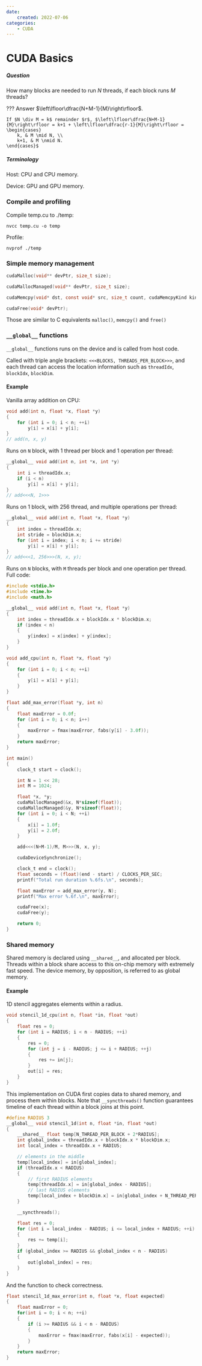 ```yaml
---
date:
    created: 2022-07-06
categories:
    - CUDA
---
```



# CUDA Basics

<!-- more -->

[^cudabasics]: [CUDA C/C++ Basics](https://www.nvidia.com/docs/IO/116711/sc11-cuda-c-basics.pdf)

[^eveneasiercuda]: [An Even Easier Introduction to CUDA | NVIDIA Technical Blog](https://developer.nvidia.com/blog/even-easier-introduction-cuda/)

##### Question

How many blocks are needed to run $N$ threads, if each block runs $M$ threads?

??? Answer
    $\left\lfloor\dfrac{N+M-1}{M}\right\rfloor$.

    If $N \div M = k$ remainder $r$, $\left\lfloor\dfrac{N+M-1}{M}\right\rfloor = k+1 + \left\lfloor\dfrac{r-1}{M}\right\rfloor = \begin{cases}
        k, & M \mid N, \\
        k+1, & M \nmid N.
    \end{cases}$

##### Terminology

Host: CPU and CPU memory.

Device: GPU and GPU memory.


### Compile and profiling

Compile temp.cu to ./temp:
```
nvcc temp.cu -o temp
```

Profile:
```
nvprof ./temp
```


### Simple memory management

[^cudamemmanag]: [Memory Management - CUDA Toolkit Documentation](https://docs.nvidia.com/cuda/cuda-runtime-api/group__CUDART__MEMORY.html)

```c
cudaMalloc(void** devPtr, size_t size);
```

```c
cudaMallocManaged(void** devPtr, size_t size);
```

```c
cudaMemcpy(void* dst, const void* src, size_t count, cudaMemcpyKind kind);
```

```c
cudaFree(void* devPtr);
```

Those are similar to C equivalents `malloc()`, `memcpy()` and `free()`


### `__global__` functions

`__global__` functions runs on the device and is called from host code.

Called with triple angle brackets: `<<<BLOCKS, THREADS_PER_BLOCK>>>`, and each thread can access the location information such as `threadIdx`, `blockIdx`, `blockDim`.


#### Example

Vanilla array addition on CPU:

```c
void add(int n, float *x, float *y)
{
    for (int i = 0; i < n; ++i)
        y[i] = x[i] + y[i];
}
// add(n, x, y)
```

Runs on `N` block, with 1 thread per block and 1 operation per thread:
```c
__global__ void add(int n, int *x, int *y)
{
    int i = threadIdx.x;
    if (i < n)
        y[i] = x[i] + y[i];
}
// add<<<N, 1>>>
```

Runs on 1 block, with 256 thread, and multiple operations per thread:
```c
__global__ void add(int n, float *x, float *y)
{
    int index = threadIdx.x;
    int stride = blockDim.x;
    for (int i = index; i < n; i += stride)
        y[i] = x[i] + y[i];
}
// add<<<1, 256>>>(N, x, y);
```

Runs on `N` blocks, with `M` threads per block and one operation per thread. Full code:
```c
#include <stdio.h>
#include <time.h>
#include <math.h>

__global__ void add(int n, float *x, float *y)
{
    int index = threadIdx.x + blockIdx.x * blockDim.x;
    if (index < n)
    {
        y[index] = x[index] + y[index];
    }
}

void add_cpu(int n, float *x, float *y)
{
    for (int i = 0; i < n; ++i)
    {
        y[i] = x[i] + y[i];
    }
}

float add_max_error(float *y, int n)
{
    float maxError = 0.0f;
    for (int i = 0; i < n; i++)
    {
        maxError = fmax(maxError, fabs(y[i] - 3.0f));
    }
    return maxError;
}

int main()
{
    clock_t start = clock();

    int N = 1 << 28;
    int M = 1024;

    float *x, *y;
    cudaMallocManaged(&x, N*sizeof(float));
    cudaMallocManaged(&y, N*sizeof(float));
    for (int i = 0; i < N; ++i)
    {
        x[i] = 1.0f;
        y[i] = 2.0f;
    }

    add<<<(N+M-1)/M, M>>>(N, x, y);

    cudaDeviceSynchronize();

    clock_t end = clock();
    float seconds = (float)(end - start) / CLOCKS_PER_SEC;
    printf("Total run duration %.6fs.\n", seconds);

    float maxError = add_max_error(y, N);
    printf("Max error %.6f.\n", maxError);

    cudaFree(x);
    cudaFree(y);

    return 0;
}
```

### Shared memory

Shared memory is declared using `__shared__`, and allocated per block. Threads within a block share access to this on-chip memory with extremely fast speed. The device memory, by opposition, is referred to as global memory.

#### Example

1D stencil aggregates elements within a radius.

```c
void stencil_1d_cpu(int n, float *in, float *out)
{
    float res = 0;
    for (int i = RADIUS; i < n - RADIUS; ++i)
    {
        res = 0;
        for (int j = i - RADIUS; j <= i + RADIUS; ++j)
        {
            res += in[j];
        }
        out[i] = res;
    }
}
```

This implementation on CUDA first copies data to shared memory, and process them within blocks. Note that `__syncthreads()` function guarantees timeline of each thread within a block joins at this point.

```c
#define RADIUS 3
__global__ void stencil_1d(int n, float *in, float *out)
{
    __shared__ float temp[N_THREAD_PER_BLOCK + 2*RADIUS];
    int global_index = threadIdx.x + blockIdx.x * blockDim.x;
    int local_index = threadIdx.x + RADIUS;

    // elements in the middle
    temp[local_index] = in[global_index];
    if (threadIdx.x < RADIUS)
    {
        // first RADIUS elements
        temp[threadIdx.x] = in[global_index - RADIUS];
        // last RADIUS elements
        temp[local_index + blockDim.x] = in[global_index + N_THREAD_PER_BLOCK];
    }

    __syncthreads();

    float res = 0;
    for (int i = local_index - RADIUS; i <= local_index + RADIUS; ++i)
    {
        res += temp[i];
    }
    if (global_index >= RADIUS && global_index < n - RADIUS)
    {
        out[global_index] = res;
    }
}
```

And the function to check correctness.

```c
float stencil_1d_max_error(int n, float *x, float expected)
{
    float maxError = 0;
    for(int i = 0; i < n; ++i)
    {
        if (i >= RADIUS && i < n - RADIUS)
        {
            maxError = fmax(maxError, fabs(x[i] - expected));
        }
    }
    return maxError;
}
```
